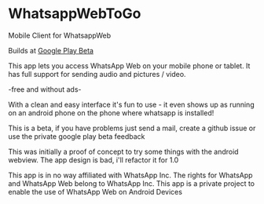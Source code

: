 # WhatsappWebToGo

Mobile Client for WhatsappWeb

Builds at [Google Play Beta](https://play.google.com/store/apps/details?id=io.kuenzler.whatsappwebtogo)

This app lets you access WhatsApp Web on your mobile phone or tablet.
It has full support for sending audio and pictures / video.

-free and without ads-

With a clean and easy interface it's fun to use - it even shows up as running on an android phone on the phone where whatsapp is installed!

This is a beta, if you have problems just send a mail, create a github issue or use the private google play beta feedback

This was initially a proof of concept to try some things with the android webview. The app design is bad, i'll refactor it for 1.0

This app is in no way affiliated with WhatsApp Inc. The rights for WhatsApp and WhatsApp Web belong to WhatsApp Inc. 
This app is a private project to enable the use of WhatsApp Web on Android Devices
